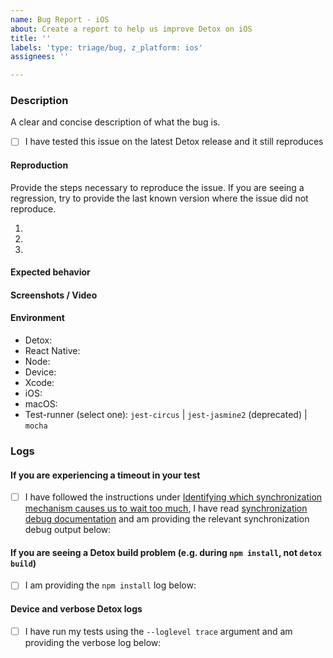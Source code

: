 ```yaml
---
name: Bug Report - iOS
about: Create a report to help us improve Detox on iOS
title: ''
labels: 'type: triage/bug, z_platform: ios'
assignees: ''

---
```


### Description
A clear and concise description of what the bug is.

- [ ] I have tested this issue on the latest Detox release and it still reproduces

#### Reproduction

Provide the steps necessary to reproduce the issue. If you are seeing a regression, try to provide the last known version where the issue did not reproduce.

1. 
2. 
3. 

<!--
IMPORTANT! In case of a vague bug or a crash, please create an example project that reproduces it by forking the ready-to-go DetoxTemplate project (https://github.com/wix-incubator/DetoxTemplate) and applying the minimal changes required for it to reproduce (e.g. add 3rd party libraries / e2e tests). For complete information, review the guidelines there.
-->


#### Expected behavior

<!-- A clear and concise description of what you expected to happen. -->


#### Screenshots / Video

<!-- If applicable, add screenshots and videos to help explain your problem. To learn how to generate those, visit our test artifacts guide: https://github.com/wix/Detox/blob/master/docs/APIRef.Artifacts.md -->


#### Environment
<!-- Please provide the following information -->
 - Detox:
 - React Native:
 - Node:
 - Device:
 - Xcode:
 - iOS:
 - macOS: 
 - Test-runner (select one): `jest-circus` | `jest-jasmine2` (deprecated) | `mocha`

<!-- Note: Test-runner is set in your detox configuration file (e.g. package.json, detox.config) -->

### Logs

#### If you are experiencing a timeout in your test

- [ ] I have followed the instructions under [Identifying which synchronization mechanism causes us to wait too much](https://github.com/wix/Detox/blob/master/docs/Troubleshooting.Synchronization.md#identifying-which-synchronization-mechanism-causes-us-to-wait-too-much), I have read [synchronization debug documentation](https://github.com/wix/DetoxSync/blob/master/IdleStatusDocumentation.md) and am providing the relevant synchronization debug output below:

#### If you are seeing a Detox build problem (e.g. during `npm install`, not `detox build`)

- [ ] I am providing the `npm install` log below:

#### Device and verbose Detox logs

- [ ] I have run my tests using the `--loglevel trace` argument and am providing the verbose log below:
